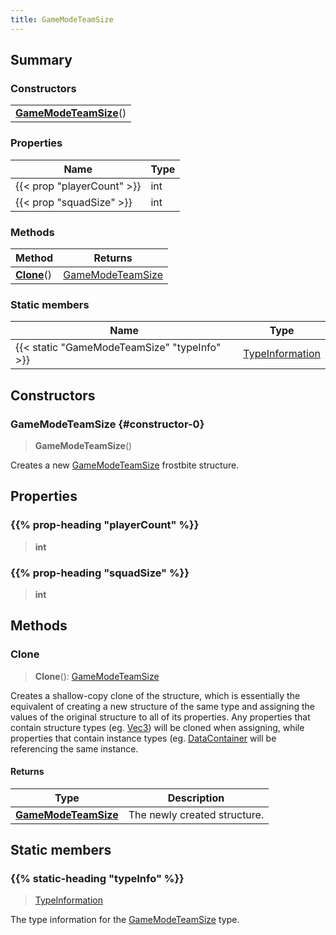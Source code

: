```yaml
---
title: GameModeTeamSize
---
```



## Summary
### Constructors
| |
| ----------- |
| **[GameModeTeamSize](#constructor-0)**() |

### Properties
| Name | Type |
| ---- | ---- |
| {{< prop "playerCount" >}} | int |
| {{< prop "squadSize" >}} | int |

### Methods
| Method | Returns |
| ------ | ---- |
| **[Clone](#clone)**() | [GameModeTeamSize](/vext/ref/fb/gamemodeteamsize) |

### Static members
| Name | Type |
| ---- | ---- |
| {{< static "GameModeTeamSize" "typeInfo" >}} | [TypeInformation](/vext/ref/shared/class/typeinformation) |

## Constructors
### GameModeTeamSize {#constructor-0}
> **GameModeTeamSize**()

Creates a new [GameModeTeamSize](/vext/ref/fb/gamemodeteamsize) frostbite structure.

## Properties
### {{% prop-heading "playerCount" %}}
> **int**

### {{% prop-heading "squadSize" %}}
> **int**

## Methods
### Clone
> **Clone**(): [GameModeTeamSize](/vext/ref/fb/gamemodeteamsize)

Creates a shallow-copy clone of the structure, which is essentially the equivalent of creating a new structure of the same type and assigning the values of the original structure to all of its properties. Any properties that contain structure types (eg. [Vec3](/vext/ref/shared/class/vec3)) will be cloned when assigning, while properties that contain instance types (eg. [DataContainer](/vext/ref/shared/class/datacontainer) will be referencing the same instance.

#### Returns
| Type | Description |
| ---- | ----------- |
| **[GameModeTeamSize](/vext/ref/fb/gamemodeteamsize)** | The newly created structure. |

## Static members
### {{% static-heading "typeInfo" %}}
> [TypeInformation](/vext/ref/shared/class/typeinformation)

The type information for the [GameModeTeamSize](/vext/ref/fb/gamemodeteamsize) type.

